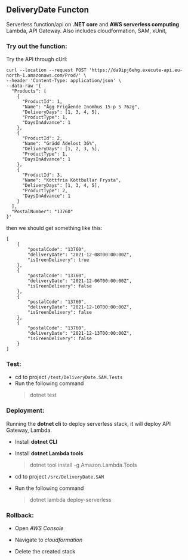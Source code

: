## DeliveryDate Functon

Serverless function/api on **.NET core** and **AWS serverless computing** Lambda, API Gateway.
Also includes cloudformation, SAM, xUnit,

### Try out the function:

Try the API through cUrl:

```lang=bash
curl --location --request POST 'https://da9ipj6ehg.execute-api.eu-north-1.amazonaws.com/Prod/' \
--header 'Content-Type: application/json' \
--data-raw '{
  "Products": [
    {
      "ProductId": 1,
      "Name": "Ägg Frigående Inomhus 15-p S 762g",
      "DeliveryDays": [1, 3, 4, 5],
      "ProductType": 1,
      "DaysInAdvance": 1
    },
    {
      "ProductId": 2,
      "Name": "Grädd Ädelost 36%",
      "DeliveryDays": [1, 2, 3, 5],
      "ProductType": 1,
      "DaysInAdvance": 1
    },
    {
      "ProductId": 3,
      "Name": "Köttfria Köttbullar Frysta",
      "DeliveryDays": [1, 3, 4, 5],
      "ProductType": 2,
      "DaysInAdvance": 1
    }
  ],
  "PostalNumber": "13760"
}'
```

then we should get something like this:

```lang=json
[
    {
        "postalCode": "13760",
        "deliveryDate": "2021-12-08T00:00:00Z",
        "isGreenDelivery": true
    },
    {
        "postalCode": "13760",
        "deliveryDate": "2021-12-06T00:00:00Z",
        "isGreenDelivery": false
    },
    {
        "postalCode": "13760",
        "deliveryDate": "2021-12-10T00:00:00Z",
        "isGreenDelivery": false
    },
    {
        "postalCode": "13760",
        "deliveryDate": "2021-12-13T00:00:00Z",
        "isGreenDelivery": false
    }
]
```

### Test:

- cd to project `/test/DeliveryDate.SAM.Tests`
- Run the following command
  > dotnet test

### Deployment:

Running the **dotnet cli** to deploy serverless stack, it will deploy API Gateway, Lambda.

- Install **dotnet CLI**

- Install **dotnet Lambda tools**

  > dotnet tool install -g Amazon.Lambda.Tools

- cd to project `/src/DeliveryDate.SAM`

- Run the following command
  > dotnet lambda deploy-serverless

### Rollback:

- Open _AWS Console_

- Navigate to _cloudformation_

- Delete the created stack
